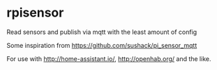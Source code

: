 # rpisensor
Read sensors and publish via mqtt with the least amount of config

Some inspiration from https://github.com/sushack/pi_sensor_mqtt

For use with http://home-assistant.io/, http://openhab.org/ and the like.
